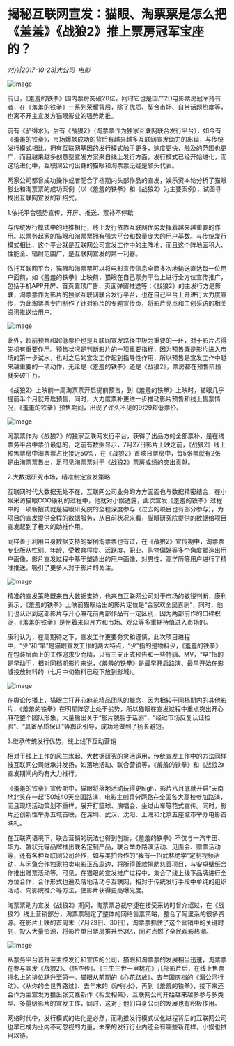 # 揭秘互联网宣发：猫眼、淘票票是怎么把《羞羞》《战狼2》推上票房冠军宝座的？

*刘卉|2017-10-23|大公司 
                                                电影*

![Image](http://p3.pstatp.com/large/4038000446285e8a94bc)

前日，《羞羞的铁拳》国内票房突破20亿，同时它也是国产2D电影票房冠军持有者，在《羞羞的铁拳》一系列荣耀背后，除了优质、契合市场、自带话题热度等，也离不开主宣发方猫眼影业的强势助推。

前有《驴得水》，后有《战狼2》（淘票票作为独家互联网联合发行平台），如今有《羞羞的铁拳》，市场爆款成功的背后有越来越多互联网宣发助力的出现，与传统发行模式相比，拥有互联网基因的发行模式触手更多，速度更快，触及的范围也更广，而且越来越多创意型宣发方案来自线上发行方面，发行模式已经开始进化，而这场进化中，互联网公司出身的猫眼和淘票票无疑是领头代表。

两家公司都曾成功操作或者配合了档期内头部作品的宣发，娱乐资本论分析了猫眼影业和淘票票的成功案例（以《羞羞的铁拳》和《战狼2》为主要案例），试图寻找出互联网宣发的新招式。

1.依托平台强势宣传，开屏、推送、票补不停歇

与传统发行模式中的地推相比，线上发行依靠互联网优势发挥着越来越重要的作用。以票务起家的猫眼和淘票票拥有强大平台和数量庞大的用户基数。与传统发行模式相比，这个平台就是互联网公司宣发工作中的主阵地，而且这个阵地面积大、性能全、辐射范围广，是互联网宣发的第一利器。

依托互联网平台，猫眼和淘票票可以将电影宣传信息全面多次地输送直达每一位用户面前，如《羞羞的铁拳》上映前，猫眼在自己票务平台上进行全方位宣传推广，包括手机APP开屏、首页置顶广告、页面弹窗推送等；《战狼2》的主发行方是影联，淘票票作为影片的独家互联网联合发行平台，也在自己平台上开进行大力度宣传，为此淘票票专门制作了针对影片的专题宣传页，将影片亮点和主创采访的相关资讯推送给用户。

![Image](http://p3.pstatp.com/large/4038000446896dc538bd)

此外，超前预售和超低票价也是互联网宣发路径中极为重要的一环，对于影片占得先机有重要作用。预售状况是判断影片的一项重要指标，因为预售既是影片进入市场的第一步试水，也对之后的宣发工作起到指导性作用，所以预售是宣发工作中越来越重要的一项动作，无论是《羞羞的铁拳》还是《战狼2》，票房都在预售阶段就突破千万。

《战狼2》上映前一周淘票票开启提前预售，到《羞羞的铁拳》上映时，猫眼几乎提前半个月就开启预售，同时，大力度票补更进一步推动影片预售和线上售票情况，《羞羞的铁拳》预售期间，出现了许久不见的9块9超低票价。

![Image](http://p9.pstatp.com/large/403800043f509a72ba0e)

淘票票作为《战狼2》的独家互联网发行平台，获得了出品方的全部票补，是在线票务平台中票价最低的，之前有数据显示，7月27日影片上映之前，《战狼2》线上预售票房中淘票票占比接近50%，在《战狼2》首映日票房中，每5张票就有2张是由淘票票售出，足可见淘票票对于《战狼2》票房成绩的突出贡献。

2.大数据研究市场，精准制定宣发策略

互联网时代大数据无处不在，互联网公司业务的方方面面也与数据精密结合，在小娱采访猫眼COO康利的过程中，他就对小娱透露，此次宣发《羞羞的铁拳》过程中的一项新招式就是猫眼研究院的全程深度参与（过去的项目也有部分参与），为项目的宣发提供全程的数据服务，从目前状况来看，猫眼研究院提供的数据给项目宣发起到了极大的助推作用。

同样善于利用自身数据支持的案例淘票票也有过，在《战狼2》宣传期中，淘票票专业版从性别、年龄、受教育程度、活跃度、职业、购物偏好等多个角度塑造出用户画像，影片宣发过程中基于塑造出的用户画像，对男性、高学历等用户进行了精准推送，吸引了更多人对于影片的关注。

![Image](http://p1.pstatp.com/large/403d0001a9907a52daa9)

精准的宣发策略既来自大数据支持，也来自互联网公司对于市场的敏锐判断，康利表示，《羞羞的铁拳》上映前猫眼给出的影片定位是“合家欢全民喜剧”，同时，他们也认识到这部影片与开心麻花前两部作品有一定区别，因为两部前作的口碑积淀，《羞羞的铁拳》是带着来自片方和市场、观众等多重期待值进入市场的。

康利认为，在高期待之下，宣发工作更要务实和谨慎，此次项目进程中，“少”和“早”是猫眼宣发工作的两大特点，“少”指的是物料少，《羞羞的铁拳》在包装层面上的工作追求少而精，只有三支正式预告和一些特辑、MV，“早”指的是早动手，相对同档期影片来说，《羞羞的铁拳》是最早开启路演、最早开始在影城投放物料的（七月中旬物料已经下放到影城）。

![Image](http://p1.pstatp.com/large/40360001e8ad7cd7d91f)

在舆论传播上，猫眼主打开心麻花精品团队的概念，因为相较于同档期内的其他影片，《羞羞的铁拳》在明星阵容上处于劣势，所以猫眼在宣发过程中重点突出开心麻花整个团队形象，大量输出关于“影片脱胎于话剧”、“经过市场反复认证检验”、“具备品质保证”等舆论引导，成功地做到了扬长避短。

3.继承传统发行优势，线上线下互动营销

相对于线上工作的风生水起、大数据研究的灵活运用，传统宣发工作中的方法同样被互联网公司继承并发扬，如落地活动、联合营销等，《羞羞的铁拳》和《战狼2》宣发期间内均有大力推行。

《羞羞的铁拳》宣传期中，猫眼将落地活动玩得更high，影片八月底就开启“天南地北笑在一起”50城40天全国路演，电影主创兵分两路在全国各大高校参加路演，而且现场活动策划不重样，展开打篮球、演唱会、坐过山车等花式宣传。同时，影片还创新性举办五城首映，在深圳、武汉、沈阳、上海和北京五座城市举办电影首映礼。

在互联网语境下，联合营销的玩法也得到创新，《羞羞的铁拳》不仅与一汽丰田、华为、蟹状元等品牌推出联名定制产品，联合举办路演活动、见面会、赠票活动等，还有各种互联网公司合作，如与美拍合作的“我有一招武林绝学”定制视频活动，与闲鱼合作独家拍卖电影正品周边，将所得善款捐助慈善项目，与安卓壁纸合作推出赠票活动等。可见，在猫眼的宣发推广过程中，集合了线上线下品牌进行全方位合作，合作形式也遍及落地活动与互联网，相对于传统发行手段中单纯的组织活动、向影院推介等方法，使影片获得更高曝光度。

淘票票助力宣发《战狼2》期间，淘票票总裁李捷在接受采访时曾介绍过，在《战狼2》线上营销部分，淘票票制定了整体的网络售票策略，整合了阿里系的很多资源。在影片上映的首周末（7月29日、30日），淘票票抓住了这个营销中的关键时刻，投入大量资源，将影片单日票房推升至3亿，同时点燃了全民观影热潮。

![Image](http://p3.pstatp.com/large/403800043f5964c49a98)

从票务平台晋升至主控发行和宣传的公司，猫眼和淘票票的发展相当迅速，淘票票在参与宣发《战狼2》、《悟空传》、《三生三世十里桃花》几部影片后，在线上售票排名上的排位跃升至第一。猫眼从前期的《心花路放》、去年国庆档的《湄公河行动》、《从你的全世界路过》、去年末的《驴得水》，再到《羞羞的铁拳》，接下来还会作为主宣发方推出张艾嘉新作《相爱相亲》，互联网公司开始越来越多参与多类型、多量级影片的宣发工作，同时，这对于他们自身公司的发展也有积极作用。

网络时代中，发行模式的进化是必然，而助推发行模式优化进程背后的互联网公司也早已成为业内不可忽视的力量，未来的发行行业内还会有哪些新花样，小娱也拭目以待。

